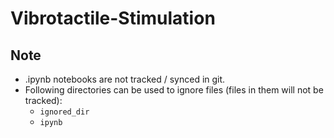 # Vibrotactile-Stimulation

## Note
- .ipynb notebooks are not tracked / synced in git.
- Following directories can be used to ignore files (files in them will not be tracked):
    - `ignored_dir`
    - `ipynb`